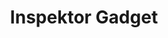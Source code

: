 ---
title: 'Inspektor Gadget'
link: https://kinvolk.github.io/inspektor-gadget/
logo: '/media/brand-logo.svg'
logo_bg_img: 'product-bg-1'
tagline: ''
description: A collection of eBPF-based _gadgets_ to debug and inspect Kubernetes apps and resources
hero:
  merge: true # Will merge these hero definitions into this section pages
  style:
    class: header-bg-ig
    bgcolor: '#34002C'
    fgcolor: '#EC83AB'
    titlecolor: '#EC83AB'
    descriptioncolor: white
quick_features:
  title: The Inspektor has arrived
  description: All the tools you need to investigate your cluster's toughest issues 
  shape_color: '#FEEAEF'
  icon_color: '#F72E5C'
  features:
    - text: Expanding BPF usage from single nodes to across the entire cluster
      icon: expand
      shape: shape-blue-1
    - text: Maps low-level Linux resources to high-level Kubernetes concepts
      icon: layers
      shape: shape-blue-2
    - text: Use stand-alone or integrate into your own tooling
      shape: shape-blue-3 
      icon: integration
features:
  - title: eBPF-based tooling for investigating the toughest Kubernetes issues
    icon: inspektor-gadget-feature.svg
    feature_matrix: gadgets.yml
    style:
      fgcolor: '#EC83AB'
      bgcolor: '#34002C'
    description: 'Inspektor Gadget provides a wide selection of BPF tools to dig deep into your Kubernetes cluster'
    feature_matrix:
      data: gadgets
      title: The Gadgets
      learn_more_link: https://github.com/kinvolk/inspektor-gadget#the-gadgets
      description: Find information about all the Inspektor Gadget gadgets organized into their corrosponding categories
---